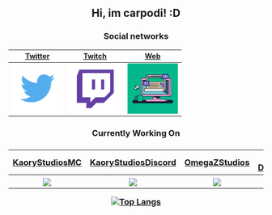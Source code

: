 <h2 align="center">Hi, im carpodi! :D</h2>

</hr>

<h3 align="center">Social networks</h3>

<div align="center">

| <a href="https://twitter.com/carpodii" target="_blank">**Twitter**</a> | <a href="https://twitch.tv/carpodi" target="_blank">**Twitch** | <a href="https://carpodi.xyz" target="_blank">**Web**</a> | 
| :---: | :---: | :---: | 
| <img align='center' src='https://raw.githubusercontent.com/Carpodi/carpodi/main/images/Twitter.png' height='100px'> | <img align='center' src='https://raw.githubusercontent.com/Carpodi/carpodi/main/images/Twitch.png' height='100px'> | <img align='center' src='https://raw.githubusercontent.com/Carpodi/carpodi/main/images/website.png' height='100px'>                                    
</div>
 <div align="center">
 <h3 align="center">Currently Working On<h3>

<div align="center">

 | <a href="https:/kaorystudios.xyz/minecraftdev" target="_blank">**KaoryStudiosMC** | <a href="https://kaorystudiosdiscord.github.io/" target="_blank">**KaoryStudiosDiscord**</a> | <a href="https://omegazstudios.com" target="_blank">**OmegaZStudios**</a> |     <a href="https://isyourserver.online" target="_blank">**ISYSO-Development**</a> |
| :---: | :---: |  :---: | :---: | 
| <img align='center' src='https://avatars.githubusercontent.com/u/104711285?s=400&u=c002964232f085b1f470d73b2163ebe047bb5c05&v=4' height='100px'> | <img align='center' src='https://avatars.githubusercontent.com/u/104711285?s=400&u=c002964232f085b1f470d73b2163ebe047bb5c05&v=4' height='100px'> | <img align='center' src='https://avatars.githubusercontent.com/u/104711285?s=400&u=c002964232f085b1f470d73b2163ebe047bb5c05&v=4' height='100px'> | <img align='center' src='https://avatars.githubusercontent.com/u/104702051?s=400&u=283949bd098e95415d5102bbe0c117644d19554a&v=4' height='100px'> |  <img align='center' src='https://avatars.githubusercontent.com/u/128551001?s=200&v=4' height='100px'> | <img align='center' src='https://avatars.githubusercontent.com/u/121261615?s=200&v=4' height='100px'> | 


[![Top Langs](https://github-readme-stats.vercel.app/api/top-langs/?username=Carpodi&theme=dark)](https://github.com/carpodi)
